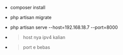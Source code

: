 - composer install
- php artisan migrate
- php artisan serve --host=192.168.18.7 --port=8000

- > host nya ipv4 kalian
- > port e bebas
